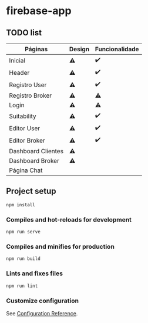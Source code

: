 # firebase-app

## TODO list

Páginas |   Design |   Funcionalidade
------------ | ------------- | -------------
Inicial |   :warning: | :heavy_check_mark:
Header |    :warning: | :heavy_check_mark:
Registro User |   :warning: | :heavy_check_mark:
Registro Broker |   :warning: | :warning:
Login | :warning:	 | :warning:
Suitability | :warning:   |   :heavy_check_mark:
Editor User |  :warning:   |   :heavy_check_mark:
Editor Broker | :warning:   |  :heavy_check_mark:
Dashboard Clientes | :warning:   | 
Dashboard Broker |  :warning:    | 
Página Chat |      |

## Project setup
```
npm install
```

### Compiles and hot-reloads for development
```
npm run serve
```

### Compiles and minifies for production
```
npm run build
```

### Lints and fixes files
```
npm run lint
```

### Customize configuration
See [Configuration Reference](https://cli.vuejs.org/config/).


